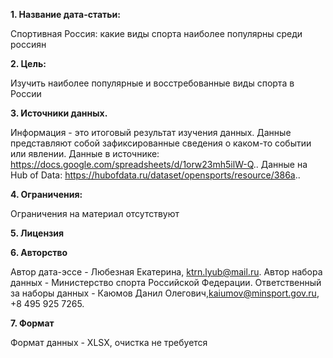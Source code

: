 **1. Название дата-статьи:**  

Спортивная Россия: какие виды спорта наиболее популярны среди россиян 

**2. Цель:** 

Изучить наиболее популярные и восстребованные виды спорта в России 

**3. Источники данных.** 

Информация - это итоговый результат изучения данных. Данные представляют собой зафиксированные сведения о каком-то событии или явлении. 
Данные в источнике: https://docs.google.com/spreadsheets/d/1orw23mh5ilW-Q.. 
Данные на Hub of Data: https://hubofdata.ru/dataset/opensports/resource/386a.. 

**4. Ограничения:**

Ограничения на материал отсутствуют 

**5. Лицензия**


**6. Авторство**

Автор дата-эссе - Любезная Екатерина, ktrn.lyub@mail.ru. Автор набора данных - Министерство спорта Российской Федерации. Ответственный за наборы данных - Каюмов Данил Олегович,kaiumov@minsport.gov.ru, +8 495 925 7265. 

**7. Формат**

Формат данных - XLSX, очистка не требуется

